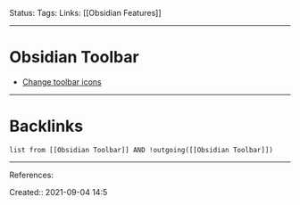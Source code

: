
Status: 
Tags: 
Links: [[Obsidian Features]]
___
# Obsidian Toolbar
- [Change toolbar icons](https://github.com/phibr0/obsidian-advanced-toolbar)
___
# Backlinks
```dataview
list from [[Obsidian Toolbar]] AND !outgoing([[Obsidian Toolbar]])
```
___
References:

Created:: 2021-09-04 14:5